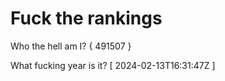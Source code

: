 # Fuck the rankings

Who the hell am I?
{ 491507 }

What fucking year is it?
[ 2024-02-13T16:31:47Z ]
